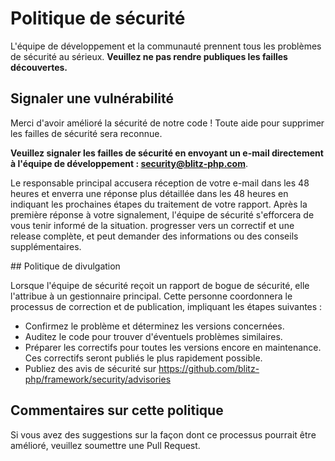 # Politique de sécurité

L'équipe de développement et la communauté prennent tous les problèmes de sécurité au sérieux. **Veuillez ne pas rendre publiques les failles découvertes.**

## Signaler une vulnérabilité

Merci d'avoir amélioré la sécurité de notre code ! Toute aide pour supprimer les failles de sécurité sera reconnue.

**Veuillez signaler les failles de sécurité en envoyant un e-mail directement à l'équipe de développement : security@blitz-php.com**.

Le responsable principal accusera réception de votre e-mail dans les 48 heures et enverra une réponse plus détaillée dans les 48 heures en indiquant les prochaines étapes du traitement de votre rapport. 
Après la première réponse à votre signalement, l'équipe de sécurité s'efforcera de vous tenir informé de la situation.
progresser vers un correctif et une release complète, et peut demander des informations ou des conseils supplémentaires.

## Politique de divulgation

Lorsque l'équipe de sécurité reçoit un rapport de bogue de sécurité, elle l'attribue à un gestionnaire principal.
Cette personne coordonnera le processus de correction et de publication, impliquant les étapes suivantes :

- Confirmez le problème et déterminez les versions concernées.
- Auditez le code pour trouver d'éventuels problèmes similaires.
- Préparer les correctifs pour toutes les versions encore en maintenance. Ces correctifs seront publiés le plus rapidement possible.
- Publiez des avis de sécurité sur https://github.com/blitz-php/framework/security/advisories

## Commentaires sur cette politique

Si vous avez des suggestions sur la façon dont ce processus pourrait être amélioré, veuillez soumettre une Pull Request.
